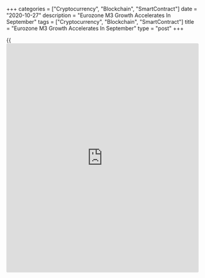 +++
categories = ["Cryptocurrency", "Blockchain", "SmartContract"]
date = "2020-10-27"
description = "Eurozone M3 Growth Accelerates In September"
tags = ["Cryptocurrency", "Blockchain", "SmartContract"]
title = "Eurozone M3 Growth Accelerates In September"
type = "post"
+++

{{<iframe id="large-banner" src="https://www.bounty.group/#slide=20.0" width="100%" height="600" scrolling="no" style="border: 0px solid rgb(216, 221, 230); border-radius: 3px;">}}

Eurozone money supply grew at a faster pace in September and loans to
the private sector logged a steady growth, data published by the
European Central Bank showed Tuesday.

The broad monetary aggregate M3 expanded by more-than-expected 10.4
percent on a yearly basis, faster than the 9.5 percent rise in August.
Economists had forecast an annual increase of 9.6 percent.

Likewise, the growth in the narrow measure M1 accelerated to 13.8
percent from 13.2 percent.

As regards the dynamics of credit, the annual growth rate of credit to
the private sector slowed to 4.9 percent in September from 5.0 percent
in August. At the same time, adjusted loans to the private sector
climbed at a steady pace of 4.6 percent in September.

Among the borrowing sectors, adjusted loans to households grew at a
faster pace of 3.1 percent, following a 3.0 percent rise in August.
Meanwhile, the annual growth rate of adjusted loans to non-financial
corporations remained unchanged at 7.1 percent in September.

For comments and feedback [contact](https://www.playgroundfx.com/contact/): editorial@rtt[news](https://www.letsplayfx.com/blog/forex-news-website/).com

[Economic News][1]

 **What parts of the world are seeing the best (and worst) economic
performances lately? Click[here][2] to check out our [Econ Scorecard][2]
and find out! See up-to-the-moment [ranking](https://www.playgroundfx.com/blog/crypto-exchange-ranking/)s for the best and worst
performers in [GDP][3], [unemployment rate][4], [inflation][5] and much
more.**

   1. www.rtt[news](https://www.letsplayfx.com/blog/forex-news-website/).com/Content/EconomicNews.aspx
   2. www.rtt[news](https://www.letsplayfx.com/blog/forex-news-website/).com/economic-scorecard/world-rank/industrial-production/highest-performance.aspx
   3. www.rtt[news](https://www.letsplayfx.com/blog/forex-news-website/).com/economic-scorecard/world-rank/GDP/highest-performance.aspx
   4. www.rtt[news](https://www.letsplayfx.com/blog/forex-news-website/).com/economic-scorecard/world-rank/unemployment-rate/lowest-performance.aspx
   5. www.rtt[news](https://www.letsplayfx.com/blog/forex-news-website/).com/economic-scorecard/world-rank/CPI/highest-performance.aspx